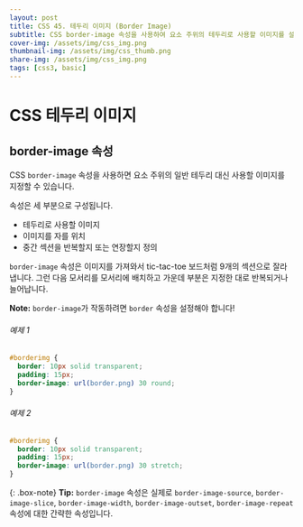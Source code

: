 ```yaml
---
layout: post
title: CSS 45. 테두리 이미지 (Border Image)
subtitle: CSS border-image 속성을 사용하여 요소 주위의 테두리로 사용할 이미지를 설정할 수 있습니다.
cover-img: /assets/img/css_img.png
thumbnail-img: /assets/img/css_thumb.png
share-img: /assets/img/css_img.png
tags: [css3, basic]
---
```


# CSS 테두리 이미지

## border-image 속성

CSS ```border-image``` 속성을 사용하면 요소 주위의 일반 테두리 대신 사용할 이미지를 지정할 수 있습니다.

속성은 세 부분으로 구성됩니다.

+ 테두리로 사용할 이미지
+ 이미지를 자를 위치
+ 중간 섹션을 반복할지 또는 연장할지 정의

```border-image``` 속성은 이미지를 가져와서 tic-tac-toe 보드처럼 9개의 섹션으로 잘라냅니다. 그런 다음 모서리를 모서리에 배치하고 가운데 부분은 지정한 대로 반복되거나 늘어납니다.

**Note:** ```border-image```가 작동하려면 ```border``` 속성을 설정해야 합니다!

###### 예제 1

```css
#borderimg {
  border: 10px solid transparent;
  padding: 15px;
  border-image: url(border.png) 30 round;
}
```

###### 예제 2

```css
#borderimg {
  border: 10px solid transparent;
  padding: 15px;
  border-image: url(border.png) 30 stretch;
}
```

{: .box-note}
**Tip:** ```border-image``` 속성은 실제로 ```border-image-source```, ```border-image-slice```, ```border-image-width```, ```border-image-outset```, ```border-image-repeat``` 속성에 대한 간략한 속성입니다.
